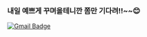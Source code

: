 ### 내일 예쁘게 꾸며올테니깐 쫌만 기다려!!~~😊
  [![Gmail Badge](https://img.shields.io/badge/Gmail-d14836?style=flat-square&logo=Gmail&logoColor=white&link=mailto:w2027@e-mirim.hs.kr)](mailto:w2027@e-mirim.hr.kr)
<!--![Anurag's GitHub stats](https://github-readme-stats.vercel.app/api?username=jihami&count_private=true)

**jihami/jihami** is a ✨ _special_ ✨ repository because its `README.md` (this file) appears on your GitHub profile.

Here are some ideas to get you started:

- 🔭 I’m currently working on ...
- 🌱 I’m currently learning ...
- 👯 I’m looking to collaborate on ...
- 🤔 I’m looking for help with ...
- 💬 Ask me about ...
- 📫 How to reach me: ...
- 😄 Pronouns: ...
- ⚡ Fun fact: ...
-->
